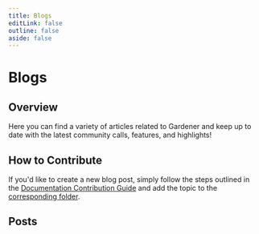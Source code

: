 ```yaml
---
title: Blogs
editLink: false
outline: false
aside: false
---
```


<script setup>
import BlogIndex from '@components/BlogIndex.vue'
</script>

# Blogs

## Overview

Here you can find a variety of articles related to Gardener and keep up to date with the latest community calls, features, and highlights!

## How to Contribute

If you'd like to create a new blog post, simply follow the steps outlined in the [Documentation Contribution Guide](../documentation/contribute/documentation/_index.md) and add the topic to the [corresponding folder](https://github.com/gardener/documentation/tree/master/website/blog).

## Posts

<BlogIndex/>
